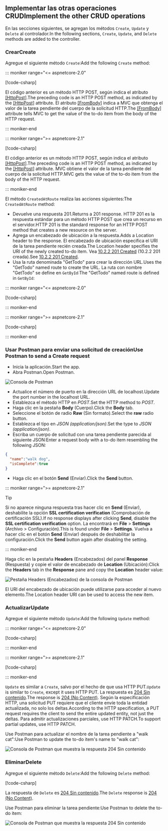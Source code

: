 ## <a name="implement-the-other-crud-operations"></a><span data-ttu-id="0f702-101">Implementar las otras operaciones CRUD</span><span class="sxs-lookup"><span data-stu-id="0f702-101">Implement the other CRUD operations</span></span>

<span data-ttu-id="0f702-102">En las secciones siguientes, se agregan los métodos `Create`, `Update` y `Delete` al controlador.</span><span class="sxs-lookup"><span data-stu-id="0f702-102">In the following sections, `Create`, `Update`, and `Delete` methods are added to the controller.</span></span>

### <a name="create"></a><span data-ttu-id="0f702-103">Crear</span><span class="sxs-lookup"><span data-stu-id="0f702-103">Create</span></span>

<span data-ttu-id="0f702-104">Agregue el siguiente método `Create`:</span><span class="sxs-lookup"><span data-stu-id="0f702-104">Add the following `Create` method:</span></span>

::: moniker range="<= aspnetcore-2.0"

[!code-csharp[](../../tutorials/first-web-api/samples/2.0/TodoApi/Controllers/TodoController.cs?name=snippet_Create)]

<span data-ttu-id="0f702-105">El código anterior es un método HTTP POST, según indica el atributo [[HttpPost]](/dotnet/api/microsoft.aspnetcore.mvc.httppostattribute).</span><span class="sxs-lookup"><span data-stu-id="0f702-105">The preceding code is an HTTP POST method, as indicated by the [[HttpPost]](/dotnet/api/microsoft.aspnetcore.mvc.httppostattribute) attribute.</span></span> <span data-ttu-id="0f702-106">El atributo [[FromBody]](/dotnet/api/microsoft.aspnetcore.mvc.frombodyattribute) indica a MVC que obtenga el valor de la tarea pendiente del cuerpo de la solicitud HTTP.</span><span class="sxs-lookup"><span data-stu-id="0f702-106">The [[FromBody]](/dotnet/api/microsoft.aspnetcore.mvc.frombodyattribute) attribute tells MVC to get the value of the to-do item from the body of the HTTP request.</span></span>

::: moniker-end

::: moniker range=">= aspnetcore-2.1"

[!code-csharp[](../../tutorials/first-web-api/samples/2.1/TodoApi/Controllers/TodoController.cs?name=snippet_Create)]

<span data-ttu-id="0f702-107">El código anterior es un método HTTP POST, según indica el atributo [[HttpPost]](/dotnet/api/microsoft.aspnetcore.mvc.httppostattribute).</span><span class="sxs-lookup"><span data-stu-id="0f702-107">The preceding code is an HTTP POST method, as indicated by the [[HttpPost]](/dotnet/api/microsoft.aspnetcore.mvc.httppostattribute) attribute.</span></span> <span data-ttu-id="0f702-108">MVC obtiene el valor de la tarea pendiente del cuerpo de la solicitud HTTP.</span><span class="sxs-lookup"><span data-stu-id="0f702-108">MVC gets the value of the to-do item from the body of the HTTP request.</span></span>

::: moniker-end

<span data-ttu-id="0f702-109">El método `CreatedAtRoute` realiza las acciones siguientes:</span><span class="sxs-lookup"><span data-stu-id="0f702-109">The `CreatedAtRoute` method:</span></span>

* <span data-ttu-id="0f702-110">Devuelve una respuesta 201.</span><span class="sxs-lookup"><span data-stu-id="0f702-110">Returns a 201 response.</span></span> <span data-ttu-id="0f702-111">HTTP 201 es la respuesta estándar para un método HTTP POST que crea un recurso en el servidor.</span><span class="sxs-lookup"><span data-stu-id="0f702-111">HTTP 201 is the standard response for an HTTP POST method that creates a new resource on the server.</span></span>
* <span data-ttu-id="0f702-112">Agrega un encabezado de ubicación a la respuesta.</span><span class="sxs-lookup"><span data-stu-id="0f702-112">Adds a Location header to the response.</span></span> <span data-ttu-id="0f702-113">El encabezado de ubicación especifica el URI de la tarea pendiente recién creada.</span><span class="sxs-lookup"><span data-stu-id="0f702-113">The Location header specifies the URI of the newly created to-do item.</span></span> <span data-ttu-id="0f702-114">Vea [10.2.2 201 Created](https://www.w3.org/Protocols/rfc2616/rfc2616-sec10.html) (10.2.2 201 creada).</span><span class="sxs-lookup"><span data-stu-id="0f702-114">See [10.2.2 201 Created](https://www.w3.org/Protocols/rfc2616/rfc2616-sec10.html).</span></span>
* <span data-ttu-id="0f702-115">Usa la ruta denominada "GetTodo" para crear la dirección URL.</span><span class="sxs-lookup"><span data-stu-id="0f702-115">Uses the "GetTodo" named route to create the URL.</span></span> <span data-ttu-id="0f702-116">La ruta con nombre "GetTodo" se define en `GetById`:</span><span class="sxs-lookup"><span data-stu-id="0f702-116">The "GetTodo" named route is defined in `GetById`:</span></span>

::: moniker range="<= aspnetcore-2.0"

[!code-csharp[](../../tutorials/first-web-api/samples/2.0/TodoApi/Controllers/TodoController.cs?name=snippet_GetByID&highlight=1-2)]

::: moniker-end

::: moniker range=">= aspnetcore-2.1"

[!code-csharp[](../../tutorials/first-web-api/samples/2.1/TodoApi/Controllers/TodoController.cs?name=snippet_GetByID&highlight=1-2)]

::: moniker-end

### <a name="use-postman-to-send-a-create-request"></a><span data-ttu-id="0f702-117">Usar Postman para enviar una solicitud de creación</span><span class="sxs-lookup"><span data-stu-id="0f702-117">Use Postman to send a Create request</span></span>

* <span data-ttu-id="0f702-118">Inicia la aplicación.</span><span class="sxs-lookup"><span data-stu-id="0f702-118">Start the app.</span></span>
* <span data-ttu-id="0f702-119">Abra Postman.</span><span class="sxs-lookup"><span data-stu-id="0f702-119">Open Postman.</span></span>

![Consola de Postman](../../tutorials/first-web-api/_static/pmc.png)

* <span data-ttu-id="0f702-121">Actualice el número de puerto en la dirección URL de localhost.</span><span class="sxs-lookup"><span data-stu-id="0f702-121">Update the port number in the localhost URL.</span></span>
* <span data-ttu-id="0f702-122">Establezca el método HTTP en *POST*.</span><span class="sxs-lookup"><span data-stu-id="0f702-122">Set the HTTP method to *POST*.</span></span>
* <span data-ttu-id="0f702-123">Haga clic en la pestaña **Body** (Cuerpo).</span><span class="sxs-lookup"><span data-stu-id="0f702-123">Click the **Body** tab.</span></span>
* <span data-ttu-id="0f702-124">Seleccione el botón de radio **Raw** (Sin formato).</span><span class="sxs-lookup"><span data-stu-id="0f702-124">Select the **raw** radio button.</span></span>
* <span data-ttu-id="0f702-125">Establezca el tipo en *JSON (application/json)*.</span><span class="sxs-lookup"><span data-stu-id="0f702-125">Set the type to *JSON (application/json)*.</span></span>
* <span data-ttu-id="0f702-126">Escriba un cuerpo de solicitud con una tarea pendiente parecida al siguiente JSON:</span><span class="sxs-lookup"><span data-stu-id="0f702-126">Enter a request body with a to-do item resembling the following JSON:</span></span>

```json
{
  "name":"walk dog",
  "isComplete":true
}
```

* <span data-ttu-id="0f702-127">Haga clic en el botón **Send** (Enviar).</span><span class="sxs-lookup"><span data-stu-id="0f702-127">Click the **Send** button.</span></span>

::: moniker range=">= aspnetcore-2.1"

> [!TIP]
> <span data-ttu-id="0f702-128">Si no aparece ninguna respuesta tras hacer clic en **Send** (Enviar), deshabilite la opción **SSL certification verification** (Comprobación de certificación SSL).</span><span class="sxs-lookup"><span data-stu-id="0f702-128">If no response displays after clicking **Send**, disable the **SSL certification verification** option.</span></span> <span data-ttu-id="0f702-129">La encontrará en **File** > **Settings** (Archivo > Configuración).</span><span class="sxs-lookup"><span data-stu-id="0f702-129">This is found under **File** > **Settings**.</span></span> <span data-ttu-id="0f702-130">Vuelva a hacer clic en el botón **Send** (Enviar) después de deshabilitar la configuración.</span><span class="sxs-lookup"><span data-stu-id="0f702-130">Click the **Send** button again after disabling the setting.</span></span>

::: moniker-end

<span data-ttu-id="0f702-131">Haga clic en la pestaña **Headers** (Encabezados) del panel **Response** (Respuesta) y copie el valor de encabezado de **Location** (Ubicación):</span><span class="sxs-lookup"><span data-stu-id="0f702-131">Click the **Headers** tab in the **Response** pane and copy the **Location** header value:</span></span>

![Pestaña Headers (Encabezados) de la consola de Postman](../../tutorials/first-web-api/_static/pmc2.png)

<span data-ttu-id="0f702-133">El URI del encabezado de ubicación puede utilizarse para acceder al nuevo elemento.</span><span class="sxs-lookup"><span data-stu-id="0f702-133">The Location header URI can be used to access the new item.</span></span>

### <a name="update"></a><span data-ttu-id="0f702-134">Actualizar</span><span class="sxs-lookup"><span data-stu-id="0f702-134">Update</span></span>

<span data-ttu-id="0f702-135">Agregue el siguiente método `Update`:</span><span class="sxs-lookup"><span data-stu-id="0f702-135">Add the following `Update` method:</span></span>

::: moniker range="<= aspnetcore-2.0"

[!code-csharp[](../../tutorials/first-web-api/samples/2.0/TodoApi/Controllers/TodoController.cs?name=snippet_Update)]

::: moniker-end

::: moniker range=">= aspnetcore-2.1"

[!code-csharp[](../../tutorials/first-web-api/samples/2.1/TodoApi/Controllers/TodoController.cs?name=snippet_Update)]

::: moniker-end

<span data-ttu-id="0f702-136">`Update` es similar a `Create`, salvo por el hecho de que usa HTTP PUT.</span><span class="sxs-lookup"><span data-stu-id="0f702-136">`Update` is similar to `Create`, except it uses HTTP PUT.</span></span> <span data-ttu-id="0f702-137">La respuesta es [204 Sin contenido](https://www.w3.org/Protocols/rfc2616/rfc2616-sec9.html).</span><span class="sxs-lookup"><span data-stu-id="0f702-137">The response is [204 (No Content)](https://www.w3.org/Protocols/rfc2616/rfc2616-sec9.html).</span></span> <span data-ttu-id="0f702-138">Según la especificación HTTP, una solicitud PUT requiere que el cliente envíe toda la entidad actualizada, no solo los deltas.</span><span class="sxs-lookup"><span data-stu-id="0f702-138">According to the HTTP specification, a PUT request requires the client to send the entire updated entity, not just the deltas.</span></span> <span data-ttu-id="0f702-139">Para admitir actualizaciones parciales, use HTTP PATCH.</span><span class="sxs-lookup"><span data-stu-id="0f702-139">To support partial updates, use HTTP PATCH.</span></span>

<span data-ttu-id="0f702-140">Use Postman para actualizar el nombre de la tarea pendiente a "walk cat":</span><span class="sxs-lookup"><span data-stu-id="0f702-140">Use Postman to update the to-do item's name to "walk cat":</span></span>

![Consola de Postman que muestra la respuesta 204 Sin contenido](../../tutorials/first-web-api/_static/pmcput.png)

### <a name="delete"></a><span data-ttu-id="0f702-142">Eliminar</span><span class="sxs-lookup"><span data-stu-id="0f702-142">Delete</span></span>

<span data-ttu-id="0f702-143">Agregue el siguiente método `Delete`:</span><span class="sxs-lookup"><span data-stu-id="0f702-143">Add the following `Delete` method:</span></span>

[!code-csharp[](../../tutorials/first-web-api/samples/2.0/TodoApi/Controllers/TodoController.cs?name=snippet_Delete)]

<span data-ttu-id="0f702-144">La respuesta de `Delete` es [204 Sin contenido](https://www.w3.org/Protocols/rfc2616/rfc2616-sec9.html).</span><span class="sxs-lookup"><span data-stu-id="0f702-144">The `Delete` response is [204 (No Content)](https://www.w3.org/Protocols/rfc2616/rfc2616-sec9.html).</span></span>

<span data-ttu-id="0f702-145">Use Postman para eliminar la tarea pendiente:</span><span class="sxs-lookup"><span data-stu-id="0f702-145">Use Postman to delete the to-do item:</span></span>

![Consola de Postman que muestra la respuesta 204 Sin contenido](../../tutorials/first-web-api/_static/pmd.png)
